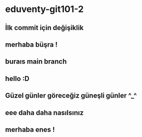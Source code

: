 # eduventy-git101-2

## İlk commit için değişiklik

## merhaba büşra !

## buraıs main branch

## hello :D

## Güzel günler göreceğiz güneşli günler ^\_^

## eee daha daha nasılsınız

## merhaba enes !